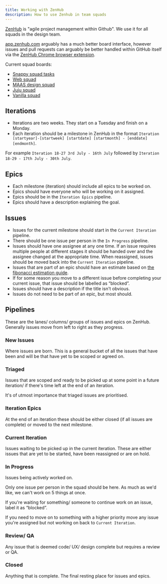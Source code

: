 ```yaml
---
title: Working with ZenHub
description: How to use Zenhub in team squads
---
```


[ZenHub](https://zenhub.com/) is "agile project management within Github".
We use it for all squads in the design team.

[app.zenhub.com](https://app.zenhub.com) arguably has a much better board interface, however issues and pull requests can arguably be better handled within GitHub itself via the [ZenHub Chrome browser extension](https://chrome.google.com/webstore/detail/zenhub-for-github/ogcgkffhplmphkaahpmffcafajaocjbd?hl=en-GB).

Current squad boards:

- [Snappy squad tasks](https://app.zenhub.com/workspace/o/canonicalltd/snappy-design-squad/boards)
- [Web squad](https://app.zenhub.com/workspace/o/ubuntudesign/web-squad/boards)
- [MAAS design squad](https://app.zenhub.com/workspace/o/ubuntudesign/maas-design-squad/boards)
- [Juju squad](https://app.zenhub.com/workspace/o/ubuntudesign/juju-squad/boards)
- [Vanilla squad](https://app.zenhub.com/workspace/o/ubuntudesign/vanilla-squad/boards)

## Iterations

- Iterations are two weeks. They start on a Tuesday and finish on a Monday.
- Each iteration should be a milestone in ZenHub in the format `Iteration [startyear]-[startweek] [startdate] [startmonth] - [enddate] [endmonth]`.

For example `Iteration 18-27 3rd July - 16th July` followed by `Iteration 18-29 - 17th July - 30th July`.

## Epics

- Each milestone (iteration) should include all epics to be worked on.
- Epics should have everyone who will be working on it assigned.
- Epics should be in the `Iteration Epics` pipeline.
- Epics should have a description explaining the goal.

## Issues

- Issues for the current milestone should start in the `Current Iteration` pipeline.
- There should be one issue per person in the `In Progress` pipeline.
- Issues should have one assignee at any one time. If an issue requires multiple people at different stages it should be handed over and the assignee changed at the appropriate time. When reassigned, issues should be moved back into the `Current Iteration` pipeline.
- Issues that are part of an epic should have an estimate based on [the fibonacci estimation guide](https://github.com/canonical-webteam/practices/blob/master/project-management/fibonacci-estimation-guide.md).
- If for some reason you move to a different issue before completing your current issue, that issue should be labelled as “blocked”.
- Issues should have a description if the title isn't obvious.
- Issues do not need to be part of an epic, but most should.

## Pipelines

These are the lanes/ columns/ groups of issues and epics on ZenHub. Generally issues move from left to right as they progress.

### New Issues

Where issues are born. This is a general bucket of all the issues that have been and will be that have yet to be scoped or agreed on.

### Triaged

Issues that are scoped and ready to be picked up at some point in a future iteration/ if there's time left at the end of an iteration.

It's of utmost importance that triaged issues are prioritised.

### Iteration Epics

At the end of an iteration these should be either closed (if all issues are complete) or moved to the next milestone.

### Current Iteration

Issues waiting to be picked up in the current iteration. These are either issues that are yet to be started, have been reassigned or are on hold.

### In Progress

Issues being actively worked on.

Only one issue per person in the squad should be here. As much as we'd like, we can't work on 5 things at once.

If you're waiting for something/ someone to continue work on an issue, label it as “blocked”.

If you need to move on to something with a higher priority move any issue you're assigned but not working on back to `Current Iteration`.

### Review/ QA

Any issue that is deemed code/ UX/ design complete but requires a review or QA.

### Closed

Anything that is complete. The final resting place for issues and epics.
